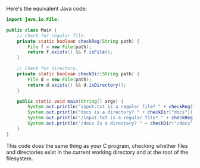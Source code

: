 Here's the equivalent Java code:

```java
import java.io.File;

public class Main {
    // Check for regular file.
    private static boolean checkReg(String path) {
        File f = new File(path);
        return f.exists() && f.isFile();
    }

    // Check for directory.
    private static boolean checkDir(String path) {
        File d = new File(path);
        return d.exists() && d.isDirectory();
    }

    public static void main(String[] args) {
        System.out.println("input.txt is a regular file? " + checkReg("input.txt"));
        System.out.println("docs is a directory? " + checkDir("docs"));
        System.out.println("/input.txt is a regular file? " + checkReg("/input.txt"));
        System.out.println("/docs Is a directory? " + checkDir("/docs"));
    }
}
```
This code does the same thing as your C program, checking whether files and directories exist in the current working directory and at the root of the filesystem.
